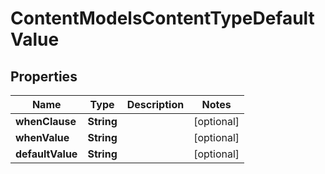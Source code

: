 
# ContentModelsContentTypeDefaultValue

## Properties
Name | Type | Description | Notes
------------ | ------------- | ------------- | -------------
**whenClause** | **String** |  |  [optional]
**whenValue** | **String** |  |  [optional]
**defaultValue** | **String** |  |  [optional]




